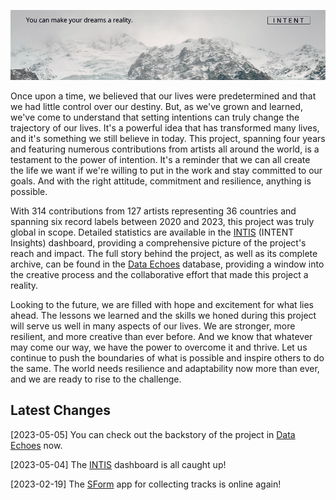 ![Logo](logo.png)

Once upon a time, we believed that our lives were predetermined and that we had little control over our destiny. But, as we've grown and learned, we've come to understand that setting intentions can truly change the trajectory of our lives. It's a powerful idea that has transformed many lives, and it's something we still believe in today. This project, spanning four years and featuring numerous contributions from artists all around the world, is a testament to the power of intention. It's a reminder that we can all create the life we want if we're willing to put in the work and stay committed to our goals. And with the right attitude, commitment and resilience, anything is possible.

With 314 contributions from 127 artists representing 36 countries and spanning six record labels between 2020 and 2023, this project was truly global in scope. Detailed statistics are available in the [INTIS](https://github.com/linfri/INTENT/tree/main/INTIS) (INTENT Insights) dashboard, providing a comprehensive picture of the project's reach and impact. The full story behind the project, as well as its complete archive, can be found in the [Data Echoes](https://github.com/linfri/DataEchoes) database, providing a window into the creative process and the collaborative effort that made this project a reality.

Looking to the future, we are filled with hope and excitement for what lies ahead. The lessons we learned and the skills we honed during this project will serve us well in many aspects of our lives. We are stronger, more resilient, and more creative than ever before. And we know that whatever may come our way, we have the power to overcome it and thrive. Let us continue to push the boundaries of what is possible and inspire others to do the same. The world needs resilience and adaptability now more than ever, and we are ready to rise to the challenge.

## Latest Changes

[2023-05-05] You can check out the backstory of the project in [Data Echoes](https://github.com/linfri/DataEchoes) now.

[2023-05-04] The [INTIS](https://github.com/linfri/INTENT/tree/main/INTIS) dashboard is all caught up! 

[2023-02-19] The [SForm](https://github.com/linfri/INTENT/tree/main/SForm) app for collecting tracks is online again!
